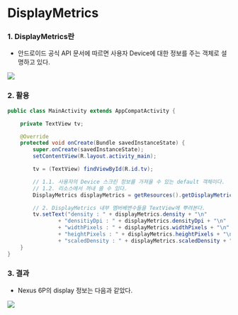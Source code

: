 # DisplayMetrics

### 1. DisplayMetrics란

- 안드로이드 공식 API 문서에 따르면 사용자 Device에 대한 정보를 주는 객체로 설명하고 있다.

![](https://ws4.sinaimg.cn/large/006tNc79gy1fj9n2g1wzdj31i00l042b.jpg)

### 2. 활용
```java
public class MainActivity extends AppCompatActivity {

    private TextView tv;

    @Override
    protected void onCreate(Bundle savedInstanceState) {
        super.onCreate(savedInstanceState);
        setContentView(R.layout.activity_main);

        tv = (TextView) findViewById(R.id.tv);

        // 1.1. 사용자의 Device 스크린 정보를 가져올 수 있는 default 객체이다.
     	// 1.2. 리소스에서 꺼내 쓸 수 있다. 
        DisplayMetrics displayMetrics = getResources().getDisplayMetrics();

        // 2. DisplayMetrics 내부 멤버베변수들을 TextView에 뿌려본다.
        tv.setText("density : " + displayMetrics.density + "\n"
                + "densitiyDpi : " + displayMetrics.densityDpi + "\n"
                + "widthPixels : " + displayMetrics.widthPixels + "\n"
                + "heightPixels : " + displayMetrics.heightPixels + "\n"
                + "scaledDensity : " + displayMetrics.scaledDensity + "\n");
    }
}
```



### 3. 결과

- Nexus 6P의 display 정보는 다음과 같았다. 

![](https://ws1.sinaimg.cn/large/006tNc79gy1fj9n8mgux7j30dw0op3zh.jpg)

